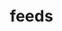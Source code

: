 ---
title: feeds
aka: subscribe
description: a page listing your RSS/Atom/JSON feeds and other way to subscribe to your posts
indieweb: https://indieweb.org/feed
---